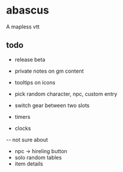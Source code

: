 # abascus

A mapless vtt

## todo

- release beta

- private notes on gm content
- tooltips on icons
- pick random character, npc, custom entry
- switch gear between two slots
- timers
- clocks

-- not sure about

- npc -> hireling button
- solo random tables
- item details
